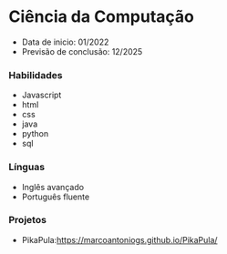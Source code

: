 # Ciência da Computação
- Data de inicio: 01/2022
- Previsão de conclusão: 12/2025
 
### Habilidades
- Javascript
- html
- css
- java
- python 
- sql

### Línguas 
- Inglês avançado
- Português fluente

### Projetos 
- PikaPula:https://marcoantoniogs.github.io/PikaPula/


